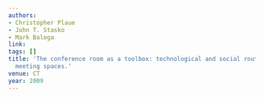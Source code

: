 ```yaml
---
authors:
- Christopher Plaue
- John T. Stasko
- Mark Baloga
link:
tags: []
title: 'The conference room as a toolbox: technological and social routines in corporate
  meeting spaces.'
venue: CT
year: 2009
---
```

